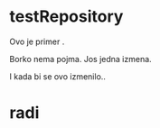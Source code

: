 # testRepository
Ovo je primer .


Borko nema pojma.
Jos jedna izmena.



I kada bi se ovo izmenilo..

# radi



